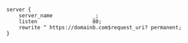 <!-- layout:code post: 2012-01-09-nginx-redirect_http -->

```

server {
    server_name             _;
    listen                  80;
    rewrite ^ https://domainb.com$request_uri? permanent;
}

```
